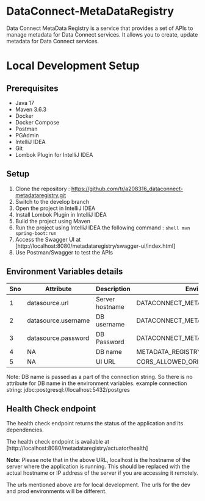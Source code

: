 # DataConnect-MetaDataRegistry
Data Connect MetaData Registry is a service that provides a set of APIs to manage metadata for Data Connect services.
It allows you to create, update metadata for Data Connect services.

# Local Development Setup
## Prerequisites
- Java 17
- Maven 3.6.3
- Docker
- Docker Compose
- Postman
- PGAdmin
- IntelliJ IDEA
- Git
- Lombok Plugin for IntelliJ IDEA

## Setup
1. Clone the repository : https://github.com/tr/a208316_dataconnect-metadataregistry.git
2. Switch to the develop branch
3. Open the project in IntelliJ IDEA
4. Install Lombok Plugin in IntelliJ IDEA
5. Build the project using Maven
6. Run the project using IntelliJ IDEA the following command :
   ```shell mvn spring-boot:run```
7. Access the Swagger UI at [http://localhost:8080/metadataregistry/swagger-ui/index.html]
8. Use Postman/Swagger to test the APIs

## Environment Variables details
| Sno | Attribute           | Description     | Environment Variable                      | Example Value         |
|-----|---------------------|-----------------|-------------------------------------------|-----------------------|
| 1   | datasource.url      | Server hostname | DATACONNECT_METADATA_REGISTRY_DB_CONN_STR | localhost             |
| 2   | datasource.username | DB username     | DATACONNECT_METADATA_REGISTRY_DB_USER     | postgresql            |
| 3   | datasource.password | DB Password     | DATACONNECT_METADATA_REGISTRY_DB_PASSWORD | postgresql            |
| 4   | NA                  | DB name         | METADATA_REGISTRY_DB                      | postgres              |
| 5   | NA                  | UI URL          | CORS_ALLOWED_ORIGINS                             | http://localhost:4200 |

Note: DB name is passed as a part of the connection string. So there is no attribute for DB name in the environment variables.
example connection string: jdbc:postgresql://localhost:5432/postgres

## Health Check endpoint
The health check endpoint returns the status of the application and its dependencies.

The health check endpoint is available at [http://localhost:8080/metadataregistry/actuator/health]

**Note**: Please note that in the above URL, localhost is the hostname of the server where the application is running.
This should be replaced with the actual hostname or IP address of the server if you are accessing it remotely.

The urls mentioned above are for local development. The urls for the dev and prod environments will be different.



